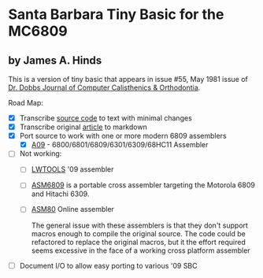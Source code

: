 # Santa Barbara Tiny Basic for the MC6809

## by James A. Hinds

This is a version of tiny basic that appears in issue #55, May 1981 issue of [Dr. Dobbs Journal of Computer Calisthenics & Orthodontia](https://www.drdobbs.com).

Road Map:

* [X] Transcribe [source code](09-BAS.asm) to text with minimal changes
* [X] Transcribe original [article](article.md) to markdown
* [X] Port source to work with one or more modern 6809 assemblers
   + [X] [A09](https://github.com/Arakula/A09) - 6800/6801/6809/6301/6309/68HC11 Assembler

* [ ] Not working: 
    + [ ] [LWTOOLS](http://www.lwtools.ca/manual/index.html) '09 assembler
    + [ ] [ASM6809](https://www.6809.org.uk/asm6809/) is a portable cross assembler targeting the Motorola 6809 and Hitachi 6309.
    + [ ] [ASM80](https://asm80.com) Online assembler

      The general issue with these assemblers is that they don't support macros enough to compile the original source.
      The code could be refactored to replace the original macros, but it the effort required seems excessive in the face of
      a working cross platform assembler      

* [ ] Document I/O to allow easy porting to various '09 SBC
